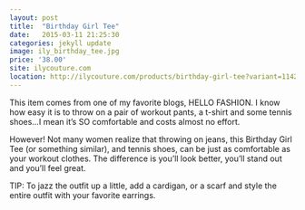 ```yaml
---
layout: post
title:  "Birthday Girl Tee"
date:   2015-03-11 21:25:30
categories: jekyll update
image: ily_birthday_tee.jpg
price: '38.00'
site: ilycouture.com
location: http://ilycouture.com/products/birthday-girl-tee?variant=1142160419
---
```

This item comes from one of my favorite blogs, HELLO FASHION. I know how easy it is to throw on a pair of workout pants, a t-shirt and some tennis shoes…I mean it’s SO comfortable and costs almost no effort.

However! Not many women realize that throwing on jeans, this Birthday Girl Tee (or something similar), and tennis shoes, can be just as comfortable as your workout clothes. The difference is you’ll look better, you’ll stand out and you’ll feel great.


TIP: To jazz the outfit up a little, add a cardigan, or a scarf and style the entire outfit with your favorite earrings.
